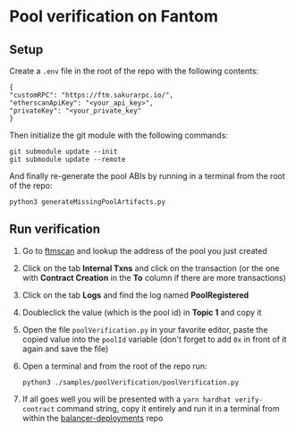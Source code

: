 # Pool verification on Fantom

## Setup

Create a `.env` file in the root of the repo with the following contents:

    {
    "customRPC": "https://ftm.sakurarpc.io/",
    "etherscanApiKey": "<your_api_key>",
    "privateKey": "<your_private_key"
    }

Then initialize the git module with the following commands:

    git submodule update --init
    git submodule update --remote

And finally re-generate the pool ABIs by running in a terminal from the root of the repo:

    python3 generateMissingPoolArtifacts.py

## Run verification

1.  Go to [ftmscan](https://ftmscan.com) and lookup the address of the pool you just created
2.  Click on the tab **Internal Txns** and click on the transaction (or the one with **Contract Creation** in the **To** column if there are more transactions)
3.  Click on the tab **Logs** and find the log named **PoolRegistered**
4.  Doubleclick the value (which is the pool id) in **Topic 1** and copy it
5.  Open the file `poolVerification.py` in your favorite editor, paste the copied value into the `poolId` variable (don't forget to add `0x` in front of it again and save the file)
6.  Open a terminal and from the root of the repo run:

    `python3 ./samples/poolVerification/poolVerification.py`

7.  If all goes well you will be presented with a `yarn hardhat verify-contract` command string, copy it entirely and run it in a terminal from within the [balancer-deployments](https://github.com/balancer/balancer-deployments) repo
